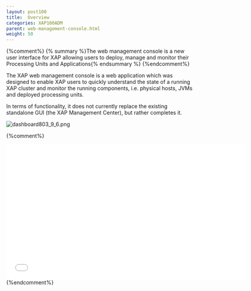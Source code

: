 ```yaml
---
layout: post100
title:  Overview
categories: XAP100ADM
parent: web-management-console.html
weight: 50
---
```


{%comment%}
{% summary %}The web management console is a new user interface for XAP allowing users to deploy, manage and monitor their Processing Units and Applications{% endsummary %}
{%endcomment%}

The XAP web management console is a web application which was designed to enable XAP users to quickly understand the state of a running XAP cluster and monitor the running components, i.e. physical hosts, JVMs and deployed processing units.

In terms of functionality, it does not currently replace the existing standalone GUI (the XAP Management Center), but rather completes it.

![dashboard803_9_6.png](/attachment_files/dashboard803_9_6.png)



{%comment%}
<iframe width="640" height="360" src="//www.youtube.com/embed/9nFkfj2o5hk?feature=player_embedded" frameborder="0" allowfullscreen></iframe>
{%endcomment%}